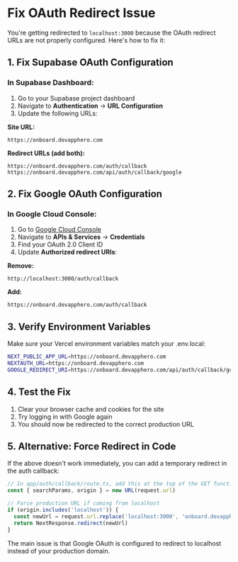 # Fix OAuth Redirect Issue

You're getting redirected to `localhost:3000` because the OAuth redirect URLs are not properly configured. Here's how to fix it:

## 1. Fix Supabase OAuth Configuration

### In Supabase Dashboard:
1. Go to your Supabase project dashboard
2. Navigate to **Authentication** → **URL Configuration**
3. Update the following URLs:

**Site URL:**
```
https://onboard.devapphero.com
```

**Redirect URLs (add both):**
```
https://onboard.devapphero.com/auth/callback
https://onboard.devapphero.com/api/auth/callback/google
```

## 2. Fix Google OAuth Configuration

### In Google Cloud Console:
1. Go to [Google Cloud Console](https://console.cloud.google.com)
2. Navigate to **APIs & Services** → **Credentials**
3. Find your OAuth 2.0 Client ID
4. Update **Authorized redirect URIs**:

**Remove:**
```
http://localhost:3000/auth/callback
```

**Add:**
```
https://onboard.devapphero.com/auth/callback
```

## 3. Verify Environment Variables

Make sure your Vercel environment variables match your .env.local:

```bash
NEXT_PUBLIC_APP_URL=https://onboard.devapphero.com
NEXTAUTH_URL=https://onboard.devapphero.com
GOOGLE_REDIRECT_URI=https://onboard.devapphero.com/api/auth/callback/google
```

## 4. Test the Fix

1. Clear your browser cache and cookies for the site
2. Try logging in with Google again
3. You should now be redirected to the correct production URL

## 5. Alternative: Force Redirect in Code

If the above doesn't work immediately, you can add a temporary redirect in the auth callback:

```typescript
// In app/auth/callback/route.ts, add this at the top of the GET function:
const { searchParams, origin } = new URL(request.url)

// Force production URL if coming from localhost
if (origin.includes('localhost')) {
  const newUrl = request.url.replace('localhost:3000', 'onboard.devapphero.com').replace('http://', 'https://')
  return NextResponse.redirect(newUrl)
}
```

The main issue is that Google OAuth is configured to redirect to localhost instead of your production domain.